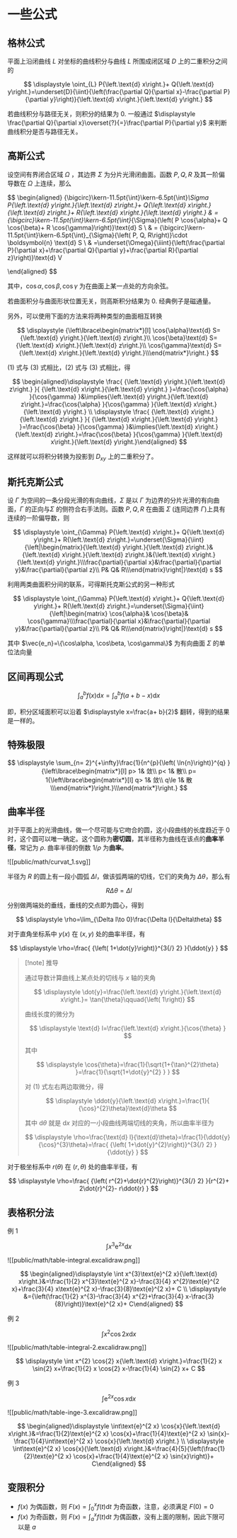 # 一些公式

## 格林公式

平面上沿闭曲线 $L$ 对坐标的曲线积分与曲线 $L$ 所围成闭区域 $D$ 上的二重积分之间的

$$
\displaystyle \oint_{L} P{\left.\text{d} x\right.}+ Q{\left.\text{d} y\right.}=\underset{D}{\iint}{\left(\frac{\partial Q}{\partial x}-\frac{\partial P}{\partial y}\right)}{\left.\text{d} x\right.}{\left.\text{d} y\right.}
$$

若曲线积分与路径无关，则积分的结果为 0. 一般通过 $\displaystyle \frac{\partial Q}{\partial x}\overset{?}{=}\frac{\partial P}{\partial y}$ 来判断曲线积分是否与路径无关。

## 高斯公式

设空间有界闭合区域 $\Omega$ ，其边界 $\Sigma$ 为分片光滑闭曲面。函数 $P, Q, R$ 及其一阶偏导数在 $\Omega$ 上连续，那么

$$
\begin{aligned}
{\bigcirc}\kern-11.5pt{\int}\kern-6.5pt{\int}_\Sigma P{\left.\text{d} y\right.}{\left.\text{d} z\right.}+ Q{\left.\text{d} x\right.}{\left.\text{d} z\right.}+ R{\left.\text{d} x\right.}{\left.\text{d} y\right.} & ={\bigcirc}\kern-11.5pt{\int}\kern-6.5pt{\int}_{\Sigma}{\left( P \cos{\alpha}+ Q \cos{\beta}+ R \cos{\gamma}\right)}\text{d} S \\
& = {\bigcirc}\kern-11.5pt{\int}\kern-6.5pt{\int}_{\Sigma}{\left( P, Q, R\right)}\cdot \boldsymbol{n} \text{d} S
\\
& =\underset{\Omega}{\iiint}{\left(\frac{\partial P}{\partial x}+\frac{\partial Q}{\partial y}+\frac{\partial R}{\partial z}\right)}\text{d} V

\end{aligned}
$$

其中，$\displaystyle  \cos{\alpha}, \cos{\beta}, \cos{\gamma}$ 为在曲面上某一点处的方向余弦。

若曲面积分与曲面形状位置无关，则高斯积分结果为 0. 经典例子是磁通量。

另外，可以使用下面的方法来将两种类型的曲面相互转换

$$
\displaystyle {\left\lbrace\begin{matrix*}[l] \cos{\alpha}\text{d} S={\left.\text{d} y\right.}{\left.\text{d} z\right.}\\ \cos{\beta}\text{d} S={\left.\text{d} x\right.}{\left.\text{d} z\right.}\\ \cos{\gamma}\text{d} S={\left.\text{d} x\right.}{\left.\text{d} y\right.}\\\end{matrix*}\right.}
$$

(1) 式与 (3) 式相比，(2) 式与 (3) 式相比，得

$$
\begin{aligned}\displaystyle \frac{ {\left.\text{d} y\right.}{\left.\text{d} z\right.} }{ {\left.\text{d} x\right.}{\left.\text{d} y\right.} }=\frac{\cos{\alpha} }{\cos{\gamma} }&\implies{\left.\text{d} y\right.}{\left.\text{d} z\right.}=\frac{\cos{\alpha} }{\cos{\gamma} }{\left.\text{d} x\right.}{\left.\text{d} y\right.} \\ \displaystyle \frac{ {\left.\text{d} x\right.}{\left.\text{d} z\right.} }{ {\left.\text{d} x\right.}{\left.\text{d} y\right.} }=\frac{\cos{\beta} }{\cos{\gamma} }&\implies{\left.\text{d} x\right.}{\left.\text{d} z\right.}=\frac{\cos{\beta} }{\cos{\gamma} }{\left.\text{d} x\right.}{\left.\text{d} y\right.}\end{aligned}
$$

这样就可以将积分转换为投影到 $\displaystyle  D_{x y}$ 上的二重积分了。

## 斯托克斯公式

设 $\Gamma$ 为空间的一条分段光滑的有向曲线，$\Sigma$ 是以 $\Gamma$ 为边界的分片光滑的有向曲面，$\Gamma$ 的正向与$\Sigma$ 的侧符合右手法则。函数 $P,Q,R$ 在曲面 $\Sigma$ (连同边界 $\Gamma$)上具有连续的一阶偏导数，则

$$
\displaystyle \oint_{\Gamma} P{\left.\text{d} x\right.}+ Q{\left.\text{d} y\right.}+ R{\left.\text{d} z\right.}=\underset{\Sigma}{\iint}{\left|\begin{matrix}{\left.\text{d} y\right.}{\left.\text{d} z\right.}&{\left.\text{d} x\right.}{\left.\text{d} z\right.}&{\left.\text{d} x\right.}{\left.\text{d} y\right.}\\\frac{\partial}{\partial x}&\frac{\partial}{\partial y}&\frac{\partial}{\partial z}\\ P& Q& R\\\end{matrix}\right|}\text{d} s
$$

利用两类曲面积分间的联系，可得斯托克斯公式的另一种形式

$$
\displaystyle \oint_{\Gamma} P{\left.\text{d} x\right.}+ Q{\left.\text{d} y\right.}+ R{\left.\text{d} z\right.}=\underset{\Sigma}{\iint}{\left|\begin{matrix} \cos{\alpha}& \cos{\beta}& \cos{\gamma}\\\frac{\partial}{\partial x}&\frac{\partial}{\partial y}&\frac{\partial}{\partial z}\\ P& Q& R\\\end{matrix}\right|}\text{d} s
$$

其中 $\vec{e_n}=\{\cos\alpha, \cos\beta, \cos\gamma\}$ 为有向曲面 $\Sigma$ 的单位法向量

## 区间再现公式

$$
\displaystyle \int_{a}^{b} f{\left( x\right)}{\left.\text{d} x\right.}=\int_{a}^{b} f{\left( a+ b- x\right)}{\left.\text{d} x\right.}
$$

即，积分区域面积可以沿着 $\displaystyle  x=\frac{a+ b}{2}$ 翻转，得到的结果是一样的。

## 特殊极限

$$
\displaystyle \sum_{n= 2}^{+\infty}\frac{1}{n^{p}{\left( \ln{n}\right)}^{q} }{\left\lbrace\begin{matrix*}[l] p> 1& 敛\\ p< 1& 散\\ p= 1{\left\lbrace\begin{matrix*}[l] q> 1& 敛\\ q\le 1& 散\\\end{matrix*}\right.}\\\end{matrix*}\right.}
$$

## 曲率半径

对于平面上的光滑曲线，做一个尽可能与它吻合的圆，这小段曲线的长度趋近于 0 时，这个圆可以唯一确定。这个圆称为**密切圆**，其半径称为曲线在该点的**曲率半径**，常记为 $\rho$. 曲率半径的倒数 $\displaystyle  1{/}\rho$ 为**曲率**。

![[public/math/curvat_1.svg]]

半径为 $R$ 的圆上有一段小圆弧 $\Delta l$，做该弧两端的切线，它们的夹角为 $\displaystyle \Delta\theta$，那么有

$$
\displaystyle  R\Delta\theta=\Delta l
$$

分别做两端处的垂线，垂线的交点即为圆心，得到

$$
\displaystyle \rho=\lim_{\Delta l\to 0}\frac{\Delta l}{\Delta\theta}
$$

对于直角坐标系中 $y(x)$ 在 $(x,y)$ 处的曲率半径，有

$$
\displaystyle \rho=\frac{ {\left( 1+\dot{y}\right)}^{3{/} 2} }{\ddot{y} }
$$

> [!note] 推导
> 
> 通过导数计算曲线上某点处的切线与 $x$ 轴的夹角
> 
> $$
> \displaystyle \dot{y}=\frac{\left.\text{d} y\right.}{\left.\text{d} x\right.}= \tan{\theta}\qquad{\left( 1\right)}
> $$
> 
> 曲线长度的微分为
> 
> $$
> \displaystyle \text{d} l=\frac{\left.\text{d} x\right.}{\cos{\theta} }
> $$
> 
> 其中
> 
> $$
> \displaystyle  \cos{\theta}=\frac{1}{\sqrt{1+{\tan}^{2}\theta} }=\frac{1}{\sqrt{1+\dot{y}^{2} } }
> $$
> 
> 对 (1) 式左右两边取微分，得
> 
> $$
> \displaystyle \ddot{y}{\left.\text{d} x\right.}=\frac{1}{ {\cos}^{2}\theta}\text{d}\theta
> $$
> 
> 其中 $\displaystyle \text{d}\theta$ 就是 $\displaystyle {\left.\text{d} x\right.}$ 对应的一小段曲线两端切线的夹角，所以曲率半径为
> 
> $$
> \displaystyle \rho=\frac{\text{d} l}{\text{d}\theta}=\frac{1}{\ddot{y}{\cos}^{3}\theta}=\frac{ {\left( 1+\dot{y}^{2}\right)}^{3{/} 2} }{\ddot{y} }
> $$

对于极坐标系中 $r(\theta)$ 在 $(r, \theta)$ 处的曲率半径，有

$$
\displaystyle \rho=\frac{ {\left( r^{2}+\dot{r}^{2}\right)}^{3{/} 2} }{r^{2}+ 2\dot{r}^{2}- r\ddot{r} }
$$

## 表格积分法

例 1

$$
\displaystyle \int x^{3}\text{e}^{2 x}{\left.\text{d} x\right.}
$$

![[public/math/table-integral.excalidraw.png]]

$$
\begin{aligned}\displaystyle \int x^{3}\text{e}^{2 x}{\left.\text{d} x\right.}&=\frac{1}{2} x^{3}\text{e}^{2 x}-\frac{3}{4} x^{2}\text{e}^{2 x}+\frac{3}{4} x\text{e}^{2 x}-\frac{3}{8}\text{e}^{2 x}+ C \\ \displaystyle &={\left(\frac{1}{2} x^{3}-\frac{3}{4} x^{2}+\frac{3}{4} x-\frac{3}{8}\right)}\text{e}^{2 x}+ C\end{aligned}
$$

例 2

$$
\displaystyle \int x^{2} \cos{2} x{\left.\text{d} x\right.}
$$

![[public/math/table-integral-2.excalidraw.png]]

$$
\displaystyle \int x^{2} \cos{2} x{\left.\text{d} x\right.}=\frac{1}{2} x \sin{2} x+\frac{1}{2} x \cos{2} x-\frac{1}{4} \sin{2} x+ C
$$

例 3

$$
\displaystyle \int\text{e}^{2 x} \cos{x}{\left.\text{d} x\right.}
$$

![[public/math/table-inge-3.excalidraw.png]]

$$
\begin{aligned}\displaystyle \int\text{e}^{2 x} \cos{x}{\left.\text{d} x\right.}&=\frac{1}{2}\text{e}^{2 x} \cos{x}+\frac{1}{4}\text{e}^{2 x} \sin{x}-\frac{1}{4}\int\text{e}^{2 x} \cos{x}{\left.\text{d} x\right.} \\ \displaystyle \int\text{e}^{2 x} \cos{x}{\left.\text{d} x\right.}&=\frac{4}{5}{\left(\frac{1}{2}\text{e}^{2 x} \cos{x}+\frac{1}{4}\text{e}^{2 x} \sin{x}\right)}+ C\end{aligned}
$$

## 变限积分

- $\displaystyle  f{\left( x\right)}$ 为偶函数，则 $\displaystyle  F{\left( x\right)}=\int_{0}^{x} f{\left( t\right)}\text{d} t$ 为奇函数，注意，必须满足 $\displaystyle  F{\left( 0\right)}= 0$
- $\displaystyle  f{\left( x\right)}$ 为奇函数，则 $\displaystyle  F{\left( x\right)}=\int_{a}^{x} f{\left( t\right)}\text{d} t$ 为偶函数，没有上面的限制，因此下限可以是 $\displaystyle  a$
